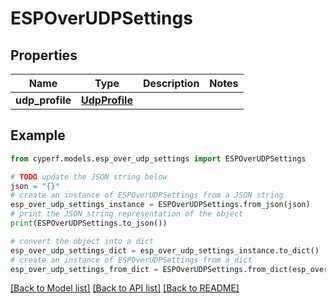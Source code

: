# ESPOverUDPSettings


## Properties

Name | Type | Description | Notes
------------ | ------------- | ------------- | -------------
**udp_profile** | [**UdpProfile**](UdpProfile.md) |  | 

## Example

```python
from cyperf.models.esp_over_udp_settings import ESPOverUDPSettings

# TODO update the JSON string below
json = "{}"
# create an instance of ESPOverUDPSettings from a JSON string
esp_over_udp_settings_instance = ESPOverUDPSettings.from_json(json)
# print the JSON string representation of the object
print(ESPOverUDPSettings.to_json())

# convert the object into a dict
esp_over_udp_settings_dict = esp_over_udp_settings_instance.to_dict()
# create an instance of ESPOverUDPSettings from a dict
esp_over_udp_settings_from_dict = ESPOverUDPSettings.from_dict(esp_over_udp_settings_dict)
```
[[Back to Model list]](../README.md#documentation-for-models) [[Back to API list]](../README.md#documentation-for-api-endpoints) [[Back to README]](../README.md)


